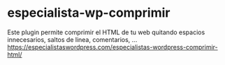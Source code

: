 # especialista-wp-comprimir
Este plugin permite comprimir el HTML de tu web quitando espacios innecesarios, saltos de linea, comentarios, ...  https://especialistaswordpress.com/especialistas-wordpress-comprimir-html/
